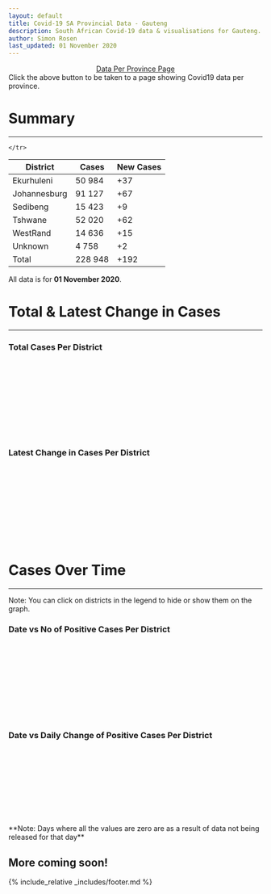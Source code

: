 ```yaml
---
layout: default
title: Covid-19 SA Provincial Data - Gauteng
description: South African Covid-19 data & visualisations for Gauteng. <br>Contains data for confirmed cases, tests, recoveries, deaths & active cases.
author: Simon Rosen
last_updated: 01 November 2020
---
```

<center><a href="/provinces" class="btn alt_btn_col">Data Per Province Page</a></center> 
Click the above button to be taken to a page showing Covid19 data per province. 

# Summary
___

<table>
<thead>
	<tr class="header">
		<th>District</th>
		<th>Cases</th>
		<th>New Cases</th>

	</tr>
</thead>
<tbody>
	<tr>
		<td class="index" markdown="span">Ekurhuleni</td>
		<td  markdown="span">50 984</td>
		<td  markdown="span">+37</td>
	</tr>
	<tr>
		<td class="index" markdown="span">Johannesburg</td>
		<td  markdown="span">91 127</td>
		<td  markdown="span">+67</td>
	</tr>
	<tr>
		<td class="index" markdown="span">Sedibeng</td>
		<td  markdown="span">15 423</td>
		<td  markdown="span">+9</td>
	</tr>
	<tr>
		<td class="index" markdown="span">Tshwane</td>
		<td  markdown="span">52 020</td>
		<td  markdown="span">+62</td>
	</tr>
	<tr>
		<td class="index" markdown="span">WestRand</td>
		<td  markdown="span">14 636</td>
		<td  markdown="span">+15</td>
	</tr>
	<tr>
		<td class="index" markdown="span">Unknown</td>
		<td  markdown="span">4 758</td>
		<td  markdown="span">+2</td>
	</tr>
	<tr>
		<td class="index total" markdown="span">Total</td>
		<td class="total" markdown="span">228 948</td>
		<td class="total" markdown="span">+192</td>
	</tr>
</tbody>
</table>

All data is for **01 November 2020**.

# Total & Latest Change in Cases

___

### Total Cases Per District
<div class="iframeDiv" align="center">
    <iframe class="lazy pieChart" data-src="tot_cases_per_district_gp.html" scrolling="no" frameborder="0"></iframe>
</div>

### Latest Change in Cases Per District
<div class="iframeDiv" align="center">
    <iframe class="lazy pieChart" data-src="latest_change_cases_per_district_gp.html" scrolling="no" frameborder="0"></iframe>
</div>

# Cases Over Time

___
Note: You can click on districts in the legend to hide or show them on the graph.
### Date vs No of Positive Cases Per District
<div class="iframeDiv" align="center">
    <iframe class="lazy" data-src="date_vs_cases_per_district_gp.html" scrolling="no" frameborder="0"></iframe>
</div>

### Date vs Daily Change of Positive Cases Per District
<div class="iframeDiv" align="center">
    <iframe class="lazy" data-src="date_vs_daily_cases_per_district_gp.html" scrolling="no" frameborder="0"></iframe>
</div>
**Note: Days where all the values are zero are as a result of data not being released for that day**

## More coming soon!

{% include_relative _includes/footer.md %}